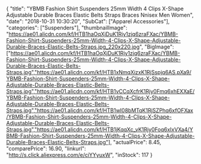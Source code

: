 {
	"title": "YBMB Fashion Shirt Suspenders 25mm Width 4 Clips X-Shape Adjustable Durable Braces  Elastic Belts Straps Braces Nnisex Men Women",
	"date": "2018-10-31 10:30:20",
	"SubCat": ["Apparel Accessories"],
	"categories": ["Suspenders"],
	"thumbnailImage": "https://ae01.alicdn.com/kf/HTB1haOqXjDuK1Rjy1zjq6zraFXac/YBMB-Fashion-Shirt-Suspenders-25mm-Width-4-Clips-X-Shape-Adjustable-Durable-Braces-Elastic-Belts-Straps.jpg_220x220.jpg",
	"BigImage": ["https://ae01.alicdn.com/kf/HTB1haOqXjDuK1Rjy1zjq6zraFXac/YBMB-Fashion-Shirt-Suspenders-25mm-Width-4-Clips-X-Shape-Adjustable-Durable-Braces-Elastic-Belts-Straps.jpg","https://ae01.alicdn.com/kf/HTB1xNmqXizxK1RjSspjq6AS.pXa9/YBMB-Fashion-Shirt-Suspenders-25mm-Width-4-Clips-X-Shape-Adjustable-Durable-Braces-Elastic-Belts-Straps.jpg","https://ae01.alicdn.com/kf/HTB1vCCqXcfrK1Rjy0Fmq6xhEXXaE/YBMB-Fashion-Shirt-Suspenders-25mm-Width-4-Clips-X-Shape-Adjustable-Durable-Braces-Elastic-Belts-Straps.jpg","https://ae01.alicdn.com/kf/HTB1wI08bMTqK1RjSZPhq6xfOFXax/YBMB-Fashion-Shirt-Suspenders-25mm-Width-4-Clips-X-Shape-Adjustable-Durable-Braces-Elastic-Belts-Straps.jpg","https://ae01.alicdn.com/kf/HTB1jKqqXc_vK1Rjy0Foq6xIxVXa4/YBMB-Fashion-Shirt-Suspenders-25mm-Width-4-Clips-X-Shape-Adjustable-Durable-Braces-Elastic-Belts-Straps.jpg"],
	"actualPrice": 8.45,
	"comparePrice": 16.90,
	"linkurl": "http://s.click.aliexpress.com/e/ciYYyuxW",
	"inStock": 117
}
